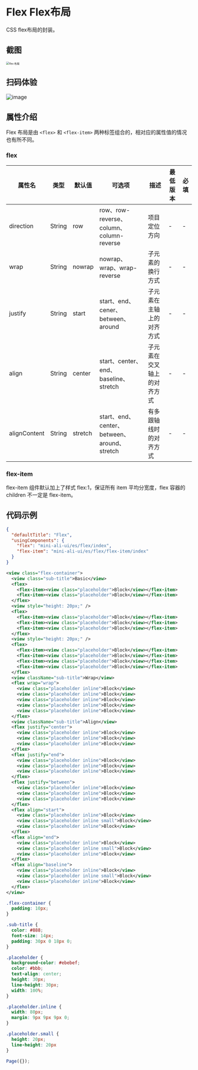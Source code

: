 # Flex Flex布局

CSS flex布局的封装。

## 截图
<img src="https://gw.alipayobjects.com/mdn/rms_ce4c6f/afts/img/A*4h5tRJZKSAcAAAAAAAAAAABkARQnAQ" alt="flex 布局" style="zoom:50%;" />

## 扫码体验

![image](http://mdn.alipayobjects.com/afts/img/A*xDjERrdrKNgAAAAAAAAAAABkAa8wAA/original?bz=openpt_doc&t=HwadADoddxwKvylwyWSy5wAAAABkMK8AAAAA)



## 属性介绍
Flex 布局是由 `<flex>` 和 `<flex-item>` 两种标签组合的，相对应的属性值的情况也有所不同。

### flex
| 属性名 | 类型 | 默认值 | 可选项 | 描述 | 最低版本 | 必填 |
| ---- | ---- | ---- | ---- | ---- | ---- | ---- |
| direction | String | row | row、row-reverse、column、column-reverse | 项目定位方向 | - | - |
| wrap | String | nowrap | nowrap、wrap、wrap-reverse | 子元素的换行方式 | - | - |
| justify | String | start | start、end、cener、between、around | 子元素在主轴上的对齐方式 | - | - |
| align | String | center | start、center、end、baseline、stretch | 子元素在交叉轴上的对齐方式 | - | - |
| alignContent | String | stretch | start、end、center、between、around、stretch | 有多跟轴线时的对齐方式 | - | - |

### flex-item

flex-item 组件默认加上了样式 flex:1，保证所有 item 平均分宽度，flex 容器的 children 不一定是 flex-item。

## 代码示例

```json
{
  "defaultTitle": "Flex",
  "usingComponents": {
    "flex": "mini-ali-ui/es/flex/index",
    "flex-item": "mini-ali-ui/es/flex/flex-item/index"
  }
}
```

```xml
<view class="flex-container">
  <view class="sub-title">Basic</view>
  <flex>
    <flex-item><view class="placeholder">Block</view></flex-item>
    <flex-item><view class="placeholder">Block</view></flex-item>
  </flex>
  <view style="height: 20px;" />
  <flex>
    <flex-item><view class="placeholder">Block</view></flex-item>
    <flex-item><view class="placeholder">Block</view></flex-item>
    <flex-item><view class="placeholder">Block</view></flex-item>
  </flex>
  <view style="height: 20px;" />
  <flex>
    <flex-item><view class="placeholder">Block</view></flex-item>
    <flex-item><view class="placeholder">Block</view></flex-item>
    <flex-item><view class="placeholder">Block</view></flex-item>
    <flex-item><view class="placeholder">Block</view></flex-item>
  </flex>
  <view className="sub-title">Wrap</view>
  <flex wrap="wrap">
    <view class="placeholder inline">Block</view>
    <view class="placeholder inline">Block</view>
    <view class="placeholder inline">Block</view>
    <view class="placeholder inline">Block</view>
    <view class="placeholder inline">Block</view>
  </flex>
  <view className="sub-title">Align</view>
  <flex justify="center">
    <view class="placeholder inline">Block</view>
    <view class="placeholder inline">Block</view>
    <view class="placeholder inline">Block</view>
  </flex>
  <flex justify="end">
    <view class="placeholder inline">Block</view>
    <view class="placeholder inline">Block</view>
    <view class="placeholder inline">Block</view>
  </flex>
  <flex justify="between">
    <view class="placeholder inline">Block</view>
    <view class="placeholder inline">Block</view>
    <view class="placeholder inline">Block</view>
  </flex>
  <flex align="start">
    <view class="placeholder inline">Block</view>
    <view class="placeholder inline small">Block</view>
    <view class="placeholder inline">Block</view>
  </flex>
  <flex align="end">
    <view class="placeholder inline">Block</view>
    <view class="placeholder inline small">Block</view>
    <view class="placeholder inline">Block</view>
  </flex>
  <flex align="baseline">
    <view class="placeholder inline">Block</view>
    <view class="placeholder inline small">Block</view>
    <view class="placeholder inline">Block</view>
  </flex>
</view>
```

```css
.flex-container {
  padding: 10px;
}

.sub-title {
  color: #888;
  font-size: 14px;
  padding: 30px 0 18px 0;
}

.placeholder {
  background-color: #ebebef;
  color: #bbb;
  text-align: center;
  height: 30px;
  line-height: 30px;
  width: 100%;
}

.placeholder.inline {
  width: 80px;
  margin: 9px 9px 9px 0;
}

.placeholder.small {
  height: 20px;
  line-height: 20px
}
```

```javascript
Page({});
```
